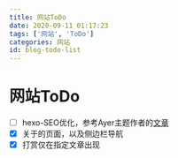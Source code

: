 ```yaml
---
title: 网站ToDo
date: 2020-09-11 01:17:23
tags: ['网站', 'ToDo']
categories: 网站
id: blog-todo-list
---
```


# 网站ToDo

- [ ] hexo-SEO优化，参考Ayer主题作者的[文章](https://shen-yu.gitee.io/2020/hexo-seo/)
- [x] 关于的页面，以及侧边栏导航
- [x] 打赏仅在指定文章出现
